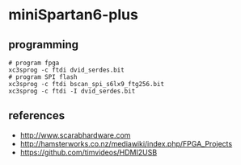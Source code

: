 # miniSpartan6-plus

## programming

```
# program fpga
xc3sprog -c ftdi dvid_serdes.bit
# program SPI flash
xc3sprog -c ftdi bscan_spi_s6lx9_ftg256.bit
xc3sprog -c ftdi -I dvid_serdes.bit
```

## references

 - http://www.scarabhardware.com
 - http://hamsterworks.co.nz/mediawiki/index.php/FPGA_Projects
 - https://github.com/timvideos/HDMI2USB

